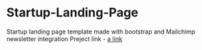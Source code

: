 # Startup-Landing-Page

Startup landing page template made with bootstrap and Mailchimp newsletter integration
Preject link - [a link](https://rakib313.github.io/Startup-Landing-Page/)
